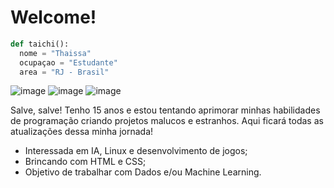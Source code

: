 # Welcome!
```python
def taichi():
  nome = "Thaissa"
  ocupaçao = "Estudante"
  area = "RJ - Brasil"
```

![image](https://img.shields.io/badge/Python-3776AB?style=for-the-badge&logo=python&logoColor=white) ![image](https://img.shields.io/badge/C%2B%2B-00599C?style=for-the-badge&logo=c%2B%2B&logoColor=white) ![image](https://img.shields.io/badge/C-00599C?style=for-the-badge&logo=c&logoColor=white) 

Salve, salve! Tenho 15 anos e estou tentando aprimorar minhas habilidades de programação criando projetos malucos e estranhos. Aqui ficará todas as atualizações dessa minha jornada!

- Interessada em IA, Linux e desenvolvimento de jogos;
- Brincando com HTML e CSS;
- Objetivo de trabalhar com Dados e/ou Machine Learning.
